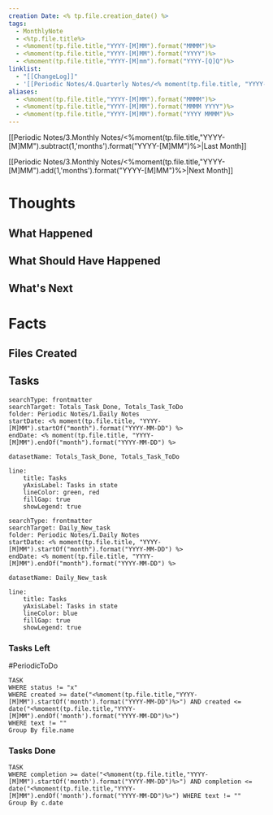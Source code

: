 ```yaml
---
creation Date: <% tp.file.creation_date() %>
tags:
  - MonthlyNote
  - <%tp.file.title%>
  - <%moment(tp.file.title,"YYYY-[M]MM").format("MMMM")%>
  - <%moment(tp.file.title,"YYYY-[M]MM").format("YYYY")%>
  - <%moment(tp.file.title,"YYYY-[M]mm").format("YYYY-[Q]Q")%>
linklist:
  - "[[ChangeLog]]"
  - '[[Periodic Notes/4.Quarterly Notes/<% moment(tp.file.title, "YYYY-[M]MM").format("YYYY-[Q]Q") %>|<% moment(tp.file.title, "YYYY-[M]MM").format("YYYY-[Q]Q") %>]]'
aliases:
  - <%moment(tp.file.title,"YYYY-[M]MM").format("MMMM")%>
  - <%moment(tp.file.title,"YYYY-[M]MM").format("MMMM YYYY")%>
  - <%moment(tp.file.title,"YYYY-[M]MM").format("YYYY MMMM")%>
---
```

[[Periodic Notes/3.Monthly Notes/<%moment(tp.file.title,"YYYY-[M]MM").subtract(1,'months').format("YYYY-[M]MM")%>|Last Month]] 


[[Periodic Notes/3.Monthly Notes/<%moment(tp.file.title,"YYYY-[M]MM").add(1,'months').format("YYYY-[M]MM")%>|Next Month]]

# Thoughts

## What Happened
## What Should Have Happened
## What's Next

# Facts

## Files Created
## Tasks
```tracker
searchType: frontmatter
searchTarget: Totals_Task_Done, Totals_Task_ToDo
folder: Periodic Notes/1.Daily Notes
startDate: <% moment(tp.file.title, "YYYY-[M]MM").startOf("month").format("YYYY-MM-DD") %>
endDate: <% moment(tp.file.title, "YYYY-[M]MM").endOf("month").format("YYYY-MM-DD") %>

datasetName: Totals_Task_Done, Totals_Task_ToDo

line:
	title: Tasks
	yAxisLabel: Tasks in state
	lineColor: green, red
	fillGap: true
	showLegend: true
```

```tracker
searchType: frontmatter
searchTarget: Daily_New_task
folder: Periodic Notes/1.Daily Notes
startDate: <% moment(tp.file.title, "YYYY-[M]MM").startOf("month").format("YYYY-MM-DD") %>
endDate: <% moment(tp.file.title, "YYYY-[M]MM").endOf("month").format("YYYY-MM-DD") %>

datasetName: Daily_New_task

line:
	title: Tasks
	yAxisLabel: Tasks in state
	lineColor: blue
	fillGap: true
	showLegend: true
```

### Tasks Left
#PeriodicToDo 
```dataview
TASK 
WHERE status != "x"
WHERE created >= date("<%moment(tp.file.title,"YYYY-[M]MM").startOf('month').format("YYYY-MM-DD")%>") AND created <= date("<%moment(tp.file.title,"YYYY-[M]MM").endOf('month').format("YYYY-MM-DD")%>") 
WHERE text != ""
Group By file.name 
```

### Tasks Done
```dataview
TASK
WHERE completion >= date("<%moment(tp.file.title,"YYYY-[M]MM").startOf('month').format("YYYY-MM-DD")%>") AND completion <= date("<%moment(tp.file.title,"YYYY-[M]MM").endOf('month').format("YYYY-MM-DD")%>") WHERE text != ""
Group By c.date
```
